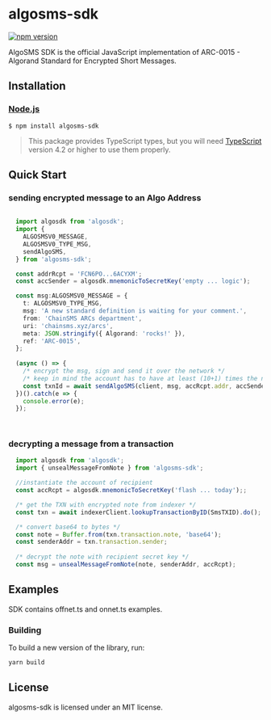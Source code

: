# algosms-sdk

[![npm version](https://badge.fury.io/js/algosmssdk.svg)](https://www.npmjs.com/package/algosmssdk)

AlgoSMS SDK is the official JavaScript implementation of ARC-0015 - Algorand Standard for Encrypted Short Messages.

## Installation

### [Node.js](https://nodejs.org/en/download/)

```
$ npm install algosms-sdk
```

> This package provides TypeScript types, but you will need [TypeScript](https://www.typescriptlang.org/) version 4.2 or higher to use them properly.

## Quick Start

### sending encrypted message to an Algo Address

```typescript

  import algosdk from 'algosdk';
  import {
    ALGOSMSV0_MESSAGE,
    ALGOSMSV0_TYPE_MSG,
    sendAlgoSMS,
  } from 'algosms-sdk';

  const addrRcpt = 'FCN6PO...6ACYXM';
  const accSender = algosdk.mnemonicToSecretKey('empty ... logic');

  const msg:ALGOSMSV0_MESSAGE = {
    t: ALGOSMSV0_TYPE_MSG,
    msg: 'A new standard definition is waiting for your comment.',
    from: 'ChainSMS ARCs department',
    uri: 'chainsms.xyz/arcs',
    meta: JSON.stringify({ Algorand: 'rocks!' }),
    ref: 'ARC-0015',
  };
  
  (async () => {
    /* encrypt the msg, sign and send it over the network */ 
    /* keep in mind the account has to have at least (10+1) times the network fee worth of Algos */
    const txnId = await sendAlgoSMS(client, msg, accRcpt.addr, accSender);
  })().catch(e => {
    console.error(e);
  });

  
```

### decrypting a message from a transaction 
```typescript
  import algosdk from 'algosdk';
  import { unsealMessageFromNote } from 'algosms-sdk';

  //instantiate the account of recipient 
  const accRcpt = algosdk.mnemonicToSecretKey('flash ... today');;

  /* get the TXN with encrypted note from indexer */
  const txn = await indexerClient.lookupTransactionByID(SmsTXID).do();

  /* convert base64 to bytes */
  const note = Buffer.from(txn.transaction.note, 'base64');
  const senderAddr = txn.transaction.sender;
 
  /* decrypt the note with recipient secret key */
  const msg = unsealMessageFromNote(note, senderAddr, accRcpt);
```

## Examples

SDK contains offnet.ts and onnet.ts examples.

### Building

To build a new version of the library, run:

```bash
yarn build
```

## License

algosms-sdk is licensed under an MIT license. 
